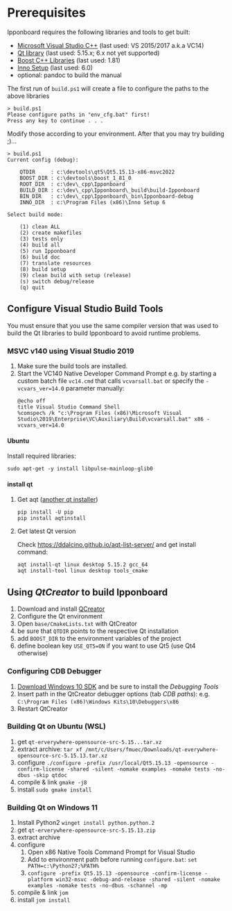 # Prerequisites

Ipponboard requires the following libraries and tools to get built: 
- [Microsoft Visual Studio C++](https://aka.ms/buildtools) (last used: VS 2015/2017 a.k.a VC14)
- [Qt library](https://www.qt.io/) (last used: 5.15.x; 6.x not yet supported)
- [Boost C++ Libraries](http://www.boost.org/) (last used: 1.81)
- [Inno Setup](https://jrsoftware.org/isinfo.php) (last used: 6.0)
- optional: pandoc to build the manual

The first run of `build.ps1` will create a file to configure the paths to the above libraries

    > build.ps1
	Please configure paths in "env_cfg.bat" first!
    Press any key to continue . . .

Modify those according to your environment. After that you may try building ;)...

    > build.ps1
    Current config (debug):

        QTDIR     : c:\devtools\qt5\Qt5.15.13-x86-msvc2022
        BOOST_DIR : c:\devtools\boost_1_81_0
        ROOT_DIR  : c:\dev\_cpp\Ipponboard
        BUILD_DIR : c:\dev\_cpp\Ipponboard\_build\build-Ipponboard
        BIN_DIR   : c:\dev\_cpp\Ipponboard\_bin\Ipponboard-debug
        INNO_DIR  : c:\Program Files (x86)\Inno Setup 6

    Select build mode:

        (1) clean ALL
        (2) create makefiles
        (3) tests only
        (4) build all
        (5) run Ipponboard
        (6) build doc
        (7) translate resources
        (8) build setup
        (9) clean build with setup (release)
        (s) switch debug/release
        (q) quit
		
		
## Configure Visual Studio Build Tools

You must ensure that you use the same compiler version that was used to build the Qt libraries to build Ipponboard to avoid runtime problems.

### MSVC v140 using Visual Studio 2019

1. Make sure the build tools are installed.
2. Start the VC140 Native Developer Command Prompt
   e.g. by starting a custom batch file `vc14.cmd` that calls `vcvarsall.bat` or specify the `-vcvars_ver=14.0` parameter manually:
   ```batch
   @echo off
   title Visual Studio Command Shell
   %comspec% /k "c:\Program Files (x86)\Microsoft Visual Studio\2019\Enterprise\VC\Auxiliary\Build\vcvarsall.bat" x86 -vcvars_ver=14.0
   ```
   
#### Ubuntu

Install required libraries:

    sudo apt-get -y install libpulse-mainloop-glib0

#### install qt

1. Get aqt ([another qt installer](https://github.com/miurahr/aqtinstall))
   ```
   pip install -U pip
   pip install aqtinstall
   ```
1. Get latest Qt version
   
   Check https://ddalcino.github.io/aqt-list-server/ and get install command:
   ```
   aqt install-qt linux desktop 5.15.2 gcc_64
   aqt install-tool linux desktop tools_cmake
   ```

## Using *QtCreator* to build Ipponboard

1. Download and install [QCreator](https://github.com/qt-creator/qt-creator/releases/)
2. Configure the Qt environment
3. Open `base/CmakeLists.txt` with QtCreator
4. be sure that `QTDIR` points to the respective Qt installation
6. add `BOOST_DIR` to the environment variables of the project
5. define boolean key `USE_QT5=ON` if you want to use Qt5 (use Qt4 otherwise)

### Configuring CDB Debugger

1. [Download Windows 10 SDK](https://docs.microsoft.com/en-us/windows-hardware/drivers/debugger/debugger-download-tools) and be sure to install the *Debugging Tools*
2. Insert path in the QtCreator debugger options (tab *CDB paths*): e.g. `C:\Program Files (x86)\Windows Kits\10\Debuggers\x86`
3. Restart QtCreator


### Building Qt on Ubuntu (WSL)

1. get `qt-erverywhere-opensource-src-5.15...tar.xz`
2. extract archive: 
    `tar xf /mnt/c/Users/fmuec/Downloads/qt-everywhere-opensource-src-5.15.13.tar.xz`
3. configure
     `./configure -prefix /usr/local/Qt5.15.13 -opensource -confirm-license -shared -silent -nomake examples -nomake tests -no-dbus -skip qtdoc`
4. compile & link
   `gmake -j8`
5. install
    `sudo gmake install`
	
	
### Building Qt on Windows 11

1. Install Python2
    `winget install python.python.2`
1. get `qt-erverywhere-opensource-src-5.15.13.zip`
1. extract archive
1. configure
     1. Open x86 Native Tools Command Prompt for Visual Studio
 	 1. Add to environment path before running `configure.bat`: `set PATH=c:\Python27;%PATH%`
     1. `configure -prefix Qt5.15.13 -opensource -confirm-license -platform win32-msvc -debug-and-release -shared -silent -nomake examples -nomake tests -no-dbus -schannel -mp`
1. compile & link
   `jom`
1. install
   `jom install`
